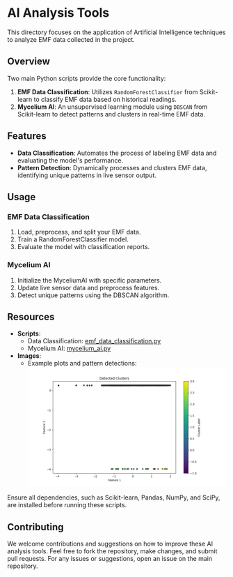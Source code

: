 
# AI Analysis Tools

This directory focuses on the application of Artificial Intelligence techniques to analyze EMF data collected in the project.

## Overview

Two main Python scripts provide the core functionality:

1. **EMF Data Classification**: Utilizes `RandomForestClassifier` from Scikit-learn to classify EMF data based on historical readings.
2. **Mycelium AI**: An unsupervised learning module using `DBSCAN` from Scikit-learn to detect patterns and clusters in real-time EMF data.

## Features

- **Data Classification**: Automates the process of labeling EMF data and evaluating the model's performance.
- **Pattern Detection**: Dynamically processes and clusters EMF data, identifying unique patterns in live sensor output.

## Usage

### EMF Data Classification

1. Load, preprocess, and split your EMF data.
2. Train a RandomForestClassifier model.
3. Evaluate the model with classification reports.

### Mycelium AI

1. Initialize the MyceliumAI with specific parameters.
2. Update live sensor data and preprocess features.
3. Detect unique patterns using the DBSCAN algorithm.

## Resources

- **Scripts**:
  - Data Classification: [emf_data_classification.py](../data_collection/scripts/emf_data_classification.py)
  - Mycelium AI: [mycelium_ai.py](../data_collection/scripts/mycelium_ai.py)
- **Images**:
  - Example plots and pattern detections: ![Clusters Detected](../data_collection/images/ai_clusters.png)

Ensure all dependencies, such as Scikit-learn, Pandas, NumPy, and SciPy, are installed before running these scripts.

## Contributing

We welcome contributions and suggestions on how to improve these AI analysis tools. Feel free to fork the repository, make changes, and submit pull requests. For any issues or suggestions, open an issue on the main repository.

